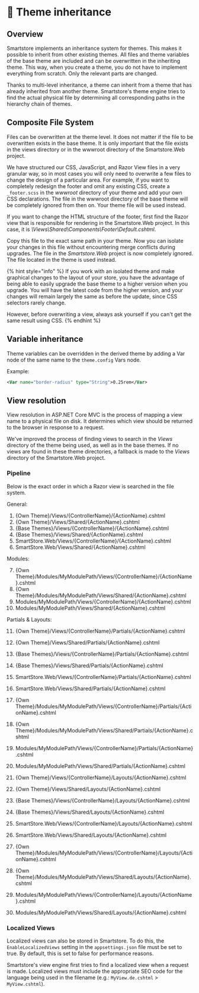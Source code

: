 # 🥚 Theme inheritance

## Overview

Smartstore implements an inheritance system for themes. This makes it possible to inherit from other existing themes. All files and theme variables of the base theme are included and can be overwritten in the inheriting theme. This way, when you create a theme, you do not have to implement everything from scratch. Only the relevant parts are changed.

Thanks to multi-level inheritance, a theme can inherit from a theme that has already inherited from another theme. Smartstore's theme engine tries to find the actual physical file by determining all corresponding paths in the hierarchy chain of themes.

## Composite File System

Files can be overwritten at the theme level. It does not matter if the file to be overwritten exists in the base theme. It is only important that the file exists in the views directory or in the wwwroot directory of the Smartstore.Web project.

We have structured our CSS, JavaScript, and Razor View files in a very granular way, so in most cases you will only need to overwrite a few files to change the design of a particular area. For example, if you want to completely redesign the footer and omit any existing CSS, create a `_footer.scss` in the _wwwroot_ directory of your theme and add your own CSS declarations. The file in the wwwroot directory of the base theme will be completely ignored from then on. Your theme file will be used instead.

If you want to change the HTML structure of the footer, first find the Razor view that is responsible for rendering in the Smartstore.Web project. In this case, it is _\Views\Shared\Components\Footer\Default.cshtml_.

Copy this file to the exact same path in your theme. Now you can isolate your changes in this file without encountering merge conflicts during upgrades. The file in the _Smartstore.Web_ project is now completely ignored. The file located in the theme is used instead.

{% hint style="info" %}
If you work with an isolated theme and make graphical changes to the layout of your store, you have the advantage of being able to easily upgrade the base theme to a higher version when you upgrade. You will have the latest code from the higher version, and your changes will remain largely the same as before the update, since CSS selectors rarely change.

However, before overwriting a view, always ask yourself if you can't get the same result using CSS.
{% endhint %}

## Variable inheritance

Theme variables can be overridden in the derived theme by adding a Var node of the same name to the `theme.config` Vars node.

Example:

```xml
<Var name="border-radius" type="String">0.25rem</Var>
```

## View resolution

View resolution in ASP.NET Core MVC is the process of mapping a view name to a physical file on disk. It determines which view should be returned to the browser in response to a request.

We've improved the process of finding views to search in the _Views_ directory of the theme being used, as well as in the base themes. If no views are found in these theme directories, a fallback is made to the _Views_ directory of the Smartstore.Web project.

### Pipeline

Below is the exact order in which a Razor view is searched in the file system.

General:

1. {Own Theme}/Views/{ControllerName}/{ActionName}.cshtml
2. {Own Theme}/Views/Shared/{ActionName}.cshtml
3. {Base Themes}/Views/{ControllerName}/{ActionName}.cshtml
4. {Base Themes}/Views/Shared/{ActionName}.cshtml
5. SmartStore.Web/Views/{ControllerName}/{ActionName}.cshtml
6. SmartStore.Web/Views/Shared/{ActionName}.cshtml

Modules:

7. {Own Theme}/Modules/MyModulePath/Views/{ControllerName}/{ActionName}.cshtml
8. {Own Theme}/Modules/MyModulePath/Views/Shared/{ActionName}.cshtml
9. Modules/MyModulePath/Views/{ControllerName}/{ActionName}.cshtml
10. Modules/MyModulePath/Views/Shared/{ActionName}.cshtml

Partials & Layouts:

11. {Own Theme}/Views/{ControllerName}/Partials/{ActionName}.cshtml
12. {Own Theme}/Views/Shared/Partials/{ActionName}.cshtml
13. {Base Themes}/Views/{ControllerName}/Partials/{ActionName}.cshtml
14. {Base Themes}/Views/Shared/Partials/{ActionName}.cshtml
15. SmartStore.Web/Views/{ControllerName}/Partials/{ActionName}.cshtml
16. SmartStore.Web/Views/Shared/Partials/{ActionName}.cshtml



17. {Own Theme}/Modules/MyModulePath/Views/{ControllerName}/Partials/{ActionName}.cshtml
18. {Own Theme}/Modules/MyModulePath/Views/Shared/Partials/{ActionName}.cshtml
19. Modules/MyModulePath/Views/{ControllerName}/Partials/{ActionName}.cshtml
20. Modules/MyModulePath/Views/Shared/Partials/{ActionName}.cshtml



21. {Own Theme}/Views/{ControllerName}/Layouts/{ActionName}.cshtml
22. {Own Theme}/Views/Shared/Layouts/{ActionName}.cshtml
23. {Base Themes}/Views/{ControllerName}/Layouts/{ActionName}.cshtml
24. {Base Themes}/Views/Shared/Layouts/{ActionName}.cshtml
25. SmartStore.Web/Views/{ControllerName}/Layouts/{ActionName}.cshtml
26. SmartStore.Web/Views/Shared/Layouts/{ActionName}.cshtml



27. {Own Theme}/Modules/MyModulePath/Views/{ControllerName}/Layouts/{ActionName}.cshtml
28. {Own Theme}/Modules/MyModulePath/Views/Shared/Layouts/{ActionName}.cshtml
29. Modules/MyModulePath/Views/{ControllerName}/Layouts/{ActionName}.cshtml
30. Modules/MyModulePath/Views/Shared/Layouts/{ActionName}.cshtml

### Localized Views

Localized views can also be stored in Smartstore. To do this, the `EnableLocalizedViews` setting in the `appsettings.json` file must be set to true. By default, this is set to false for performance reasons.

Smartstore's view engine first tries to find a localized view when a request is made. Localized views must include the appropriate SEO code for the language being used in the filename (e.g.: `MyView.de.cshtml` > `MyView.cshtml`).
